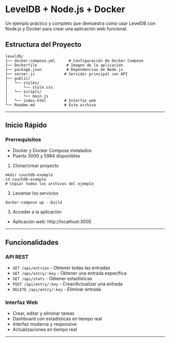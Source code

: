 # LevelDB + Node.js + Docker
Un ejemplo práctico y completo que demuestra cómo usar LevelDB con Node.js y Docker para crear una aplicación web funcional.

## Estructura del Proyecto
```
leveldb/
├── docker-compose.yml      # Configuración de Docker Compose
├── Dockerfile             # Imagen de la aplicación
├── package.json           # Dependencias de Node.js
├── server.js             # Servidor principal con API
├── public/
│   └── styles/ 
│       └── style.css
│   └── scripts/ 
│       └── main.js  
│   └── index.html        # Interfaz web
└── Readme.md             # Este archivo
```

---

## Inicio Rápido

### Prerrequisitos
- Docker y Docker Compose instalados
- Puerto 3000 y 5984 disponibles

1. Clonar/crear proyecto
```
mkdir couchdb-example
cd couchdb-example
# Copiar todos los archivos del ejemplo
```
2. Levantar los servicios
```
docker-compose up --build
```
3. Acceder a la aplicación
- Aplicación web: http://localhost:3000

---

## Funcionalidades
### API REST
- `GET /api/entries` - Obtener todas las entradas
- `GET /api/entry/:key` - Obtener una entrada específica
- `GET /api/stats` - Obtener estadísticas
- `POST /api/entry/:key` - Crear/Actualizar una entrada
- `DELETE /api/entry/:key` - Eliminar entrada

### Interfaz Web
- Crear, editar y eliminar tareas
- Dashboard con estadísticas en tiempo real
- Interfaz moderna y responsive
- Actualizaciones en tiempo real

---

